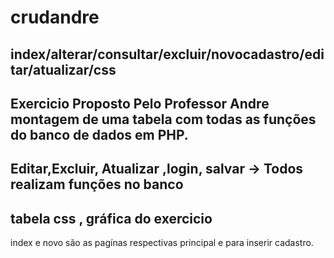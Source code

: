 # crudandre
index/alterar/consultar/excluir/novocadastro/editar/atualizar/css 
----------------------------------------------------------------------
Exercicio Proposto Pelo Professor Andre
montagem de uma tabela com todas as funções do banco de dados em PHP.
--------------------------------------------------------------------------
Editar,Excluir, Atualizar ,login, salvar -> Todos realizam funções no banco 
--------------------------------------------------------------------------
tabela css , gráfica do exercicio
-----------------------------------------------------------------------------
index e novo são as pagínas respectivas principal e para inserir cadastro.
